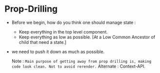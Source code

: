 # Prop-Drilling


- Before we begin, how do you think one should manage state :

    - Keep everything in the top level component.
    - Keep everything as low as possible. [At a Low Common Ancestor of child that need a state.]

- we need to push it down as much as possible.

  Note : `Main purpose of getting away from prop drilling is, making code look clean. Not to avoid rerender.`
  Alternate : Context-API.
